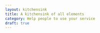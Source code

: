 ```yaml
---
layout: kitchensink
title: A kitchensink of all elements
category: Help people to use your service
draft: true
---
```

